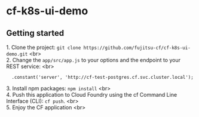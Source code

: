 # cf-k8s-ui-demo

## Getting started

1\. Clone the project: `git clone https://github.com/fujitsu-cf/cf-k8s-ui-demo.git` <br\>  
2\. Change the `app/src/app.js` to your options and the endpoint to your REST service: <br\>  

```
  .constant('server', 'http://cf-test-postgres.cf.svc.cluster.local');

```

3\. Install npm packages: `npm install` <br\>  
4\. Push this application to Cloud Foundry using the cf Command Line Interface (CLI): `cf push`. <br\>  
5\. Enjoy the CF application <br\>  
